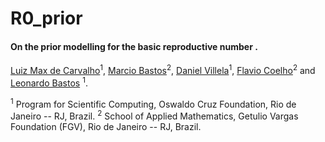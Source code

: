 # R0_prior
#### On the prior modelling for the basic reproductive number .
[Luiz Max de Carvalho](http://lmfcarvalho.org/about/)<sup>1</sup>, [Marcio Bastos](https://github.com/marciomacielbastos)<sup>2</sup>, [Daniel Villela](http://www.procc.fiocruz.br/Members/dvillela)<sup>1</sup>, [Flavio Coelho](http://fccoelho.github.io/)<sup>2</sup> and [Leonardo Bastos](http://www.procc.fiocruz.br/Members/lsbastos) <sup>1</sup>.

<sup>1</sup> Program for Scientific Computing, Oswaldo Cruz Foundation, Rio de Janeiro -- RJ, Brazil.
<sup>2</sup> School of Applied Mathematics, Getulio Vargas Foundation (FGV), Rio de Janeiro -- RJ, Brazil.
